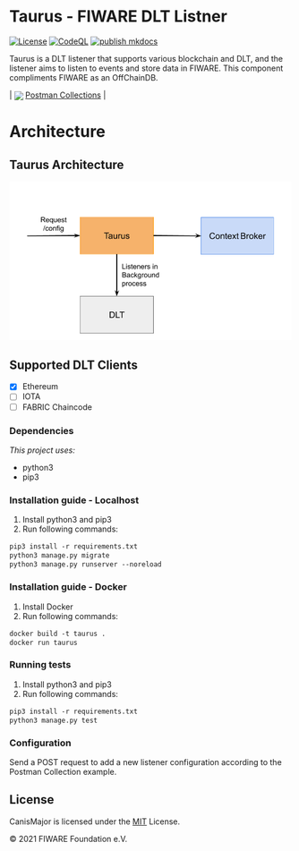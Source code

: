 # Taurus - FIWARE DLT Listner

[![License](https://img.shields.io/badge/License-Apache%202.0-blue.svg)](https://opensource.org/licenses/Apache-2.0)
[![CodeQL](https://github.com/FIWARE-Blockchain/Taurus/actions/workflows/codeql-analysis.yml/badge.svg)](https://github.com/FIWARE-Blockchain/Taurus/actions/workflows/codeql-analysis.yml)
[![publish mkdocs](https://github.com/FIWARE-Blockchain/Taurus/actions/workflows/documentation.yml/badge.svg)](https://github.com/FIWARE-Blockchain/Taurus/actions/workflows/documentation.yml)

Taurus is a DLT listener that supports various blockchain and DLT, and the listener aims to listen to events and store data in FIWARE. This component compliments FIWARE as an OffChainDB.


|  <img src="https://assets.getpostman.com/common-share/postman-logo-stacked.svg" align="center" height="25"> [Postman Collections](https://documenter.getpostman.com/view/487008/TWDXpciC) | 

# Architecture
## Taurus Architecture
<img src="https://github.com/FIWARE-Blockchain/Taurus/blob/master/docs/images/architecture.png" width="700">

## Supported DLT Clients
- [x] Ethereum 
- [ ] IOTA
- [ ] FABRIC Chaincode

### Dependencies
_This project uses:_
 - python3
 - pip3

### Installation guide - Localhost

1. Install python3 and pip3
2. Run following commands:
```
pip3 install -r requirements.txt
python3 manage.py migrate
python3 manage.py runserver --noreload
```

### Installation guide - Docker

1. Install Docker
2. Run following commands:
```
docker build -t taurus .
docker run taurus
```

### Running tests
1. Install python3 and pip3
2. Run following commands:
```
pip3 install -r requirements.txt
python3 manage.py test
```


### Configuration
Send a POST request to add a new listener configuration according to the Postman Collection example.


## License

CanisMajor is licensed under the [MIT](LICENSE) License.

© 2021 FIWARE Foundation e.V.

